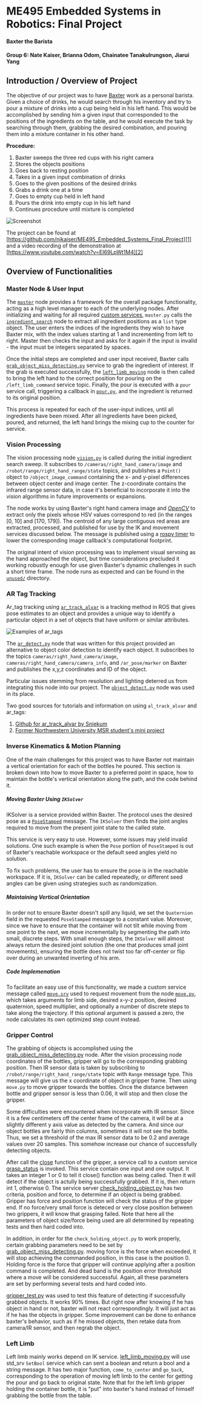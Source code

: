 ME495 Embedded Systems in Robotics: Final Project
==============
#### Baxter the Barista
#### Group 6: Nate Kaiser, Brianna Odom, Chainatee Tanakulrungson, Jiarui Yang

## Introduction / Overview of Project
The objective of our project was to have [Baxter][99] work as a personal barista. Given a choice of drinks, he would search through his inventory and try to pour a mixture of drinks into a cup being held in his left hand. This would be accomplished by sending him a given input that corresponded to the positions of the ingredients on the table, and he would execute the task by searching through them, grabbing the desired combination, and pouring them into a mixture container in his other hand.  

**Procedure:**
1. Baxter sweeps the three red cups with his right camera
2. Stores the objects positions
3. Goes back to resting position
4. Takes in a given input combination of drinks
5. Goes to the given positions of the desired drinks
6. Grabs a drink one at a time
7. Goes to empty cup held in left hand
8. Pours the drink into empty cup in his left hand
9. Continues procedure until mixture is completed

![Screenshot][0]

The project can be found at [https://github.com/njkaiser/ME495_Embedded_Systems_Final_Project][1] and a video recording of the demonstration at [https://www.youtube.com/watch?v=EI69LpWt1M4][2]


## Overview of Functionalities
### Master Node & User Input
The [`master`][3] node provides a framework for the overall package functionality, acting as a high level manager to each of the underlying nodes. After initializing and waiting for all required [custom services][4], `master.py` calls the [`ingredient_search`][5] node to extract all ingredient positions as a `list` type object. The user enters the indices of the ingredients they wish to have Baxter mix, with the index values starting at 1 and incrementing from left to right. Master then checks the input and asks for it again if the input is invalid - the input must be integers separated by spaces.

Once the initial steps are completed and user input received, Baxter calls [`grab_object_miss_detecting.py`][6] service to grab the ingredient of interest. If the grab is executed successfully, the [`left_limb_moving`][7] node is then called to bring the left hand to the correct position for pouring on the `/left_limb_command` service topic. Finally, the pour is executed with a `pour` service call, triggering a callback in [`pour.py`][8], and the ingredient is returned to its original position.

This process is repeated for each of the user-input indices, until all ingredients have been mixed. After all ingredients have been picked, poured, and returned, the left hand brings the mixing cup to the counter for service.


### Vision Processing
The vision processing node [`vision.py`][9] is called during the initial ingredient search sweep. It subscribes to `/cameras/right_hand_camera/image` and `/robot/range/right_hand_range/state` topics, and publishes a `Point()` object to `/object_image_command` containing the x- and y-pixel differences between object center and image center. The z-coordinate contains the infrared range sensor data, in case it's beneficial to incorporate it into the vision algorithms in future improvements or expansions.

The node works by using Baxter's right hand camera image and [*OpenCV*][10] to extract only the pixels whose HSV values correspond to red (in the ranges [0, 10] and [170, 179]). The centroid of any large contiguous red areas are extracted, processed, and published for use by the IK and movement services discussed below. The message is published using a [rospy timer][11] to lower the corresponding image callback's computational footprint.

The original intent of vision processing was to implement visual servoing as the hand approached the object, but time considerations precluded it working robustly enough for use given Baxter's dynamic challenges in such a short time frame. The node runs as expected and can be found in the [`unused/`][12] directory.


### AR Tag Tracking
Ar_tag tracking using [`ar_track_alvar`][13] is a tracking method in ROS that gives pose estimates to an object and provides a unique way to identify a particular object in a set of objects that have uniform or similar attributes.

![Examples of ar_tags][14]

The [`ar_detect.py`][15] node that was written for this project provided an alternative to object color detection to identify each object. It subscribes to the topics `cameras/right_hand_camera/image`, `cameras/right_hand_camera/camera_info`, and `/ar_pose/marker` on Baxter and publishes the x,y,z coordinates and ID of the object.

Particular issues stemming from resolution and lighting deterred us from integrating this node into our project. The [`object_detect.py`][16] node was used in its place.

Two good sources for tutorials and information on using `al_track_alvar` and ar_tags:
1. [Github for ar_track_alvar by Sniekum][17]
2. [Former Northwestern University MSR student's mini project][18]

### Inverse Kinematics & Motion Planning
One of the main challenges for this project was to have Baxter not maintain a vertical orientation for each of the bottles he poured. This section is broken down into how to move Baxter to a preferred point in space, how to maintain the bottle's vertical orientation along the path, and the code behind it.

##### Moving Baxter Using `IKSolver`
IKSolver is a service provided within Baxter. The protocol uses the desired pose as a [`PoseStamped`][19] message. The `IKSolver` then finds the joint angles required to move from the present joint state to the called state.

This service is very easy to use. However, some issues may yield invalid solutions. One such example is when the `Pose` portion of `PoseStamped` is out of Baxter's reachable workspace or the default seed angles yield no solution.

To fix such problems, the user has to ensure the pose is in the reachable workspace. If it is, `IKSolver` can be called repeatedly, or different seed angles can be given using strategies such as randomization.

##### Maintaining Vertical Orientation
In order not to ensure Baxter doesn't spill any liquid, we set the `Quaternion` field in the requested `PoseStamped` message to a constant value. Moreover, since we have to ensure that the container will not tilt while moving from one point to the next, we move incrementally by segmenting the path into small, discrete steps. With small enough steps, the `IKSolver` will almost always return the desired joint solution (the one that produces small joint movements), ensuring the bottle does not twist too far off-center or flip over during an unwanted inverting of his arm.

##### Code Implemenation
To facilitate an easy use of this functionality, we made a custom service message called [`move.srv`][20] used to request movement from the node [`move.py`][21], which takes arguments for limb side, desired x-y-z position, desired quaternion, speed multiplier, and optionally a number of discrete steps to take along the trajectory. If this optional argument is passed a zero, the node calculates its own optimized step count instead.


### Gripper Control
The grabbing of objects is accomplished using the [grab_object_miss_detecting.py][22] node. After the vision processing node  coordinates of the bottles, gripper will go to the corresponding grabbing position. Then IR sensor data is taken by subscribing to `/robot/range/right_hand_range/state` topic with `Range` message type. This message will give us the x coordinate of object in gripper frame. Then using `move.py` to move gripper towards the bottles. Once the distance between bottle and gripper sensor is less than 0.06, it will stop and then close the gripper.

Some difficulties were encountered when incorporate with IR sensor. Since it is a few centimeters off the center frame of the camera, it will be at a slightly different y axis value as detected by the camera. And since our object bottles are fairly thin columns, sometimes it will not see the bottle. Thus, we set a threshold of the max IR sensor data to be 0.2 and average values over 20 samples. This somehow increase our chance of successfully detecting objects.

After call the [close](https://github.com/njkaiser/ME495_Embedded_Systems_Final_Project/blob/9554cc2bbe60da78325f366dd5018dc12ccd75ec/src/grab_object_miss_detecting.py#L93) function of the gripper, a service call to a custom service [grasp_status](https://github.com/njkaiser/ME495_Embedded_Systems_Final_Project/blob/9554cc2bbe60da78325f366dd5018dc12ccd75ec/srv/grasp_status.srv) is invoked. This service contain one input and one output. It takes an integer 1 or 0 to tell it close() function was being called. Then it will detect if the object is actully being successfully grabbed. If it is, then return int 1, otherwise 0. The service server [check_holding_object.py](https://github.com/njkaiser/ME495_Embedded_Systems_Final_Project/blob/9554cc2bbe60da78325f366dd5018dc12ccd75ec/src/check_holding_object.py) has two criteria, position and force, to determine if an object is being grabbed. Gripper has force and position function will check the status of the gripper end. If no force/very small force is deteced or very close position between two grippers, it will know that grasping failed. Note that here all the parameters of object size/force being used are all determined by repeating tests and then hard coded into.

In addition, in order for the `check_holding_object.py` to work properly, certain grabbing parameters need to be set by [grab_object_miss_detecting.py](https://github.com/njkaiser/ME495_Embedded_Systems_Final_Project/blob/9554cc2bbe60da78325f366dd5018dc12ccd75ec/src/grab_object_miss_detecting.py#L54-L57). moving force is the force when exceeded, it will stop achieving the commanded position, in this case is the position 0. Holding force is the force that gripper will continue applying after a position command is completed. And dead band is the position error threshold where a move will be considered successful. Again, all these parameters are set by performing several tests and hard coded into.

[gripper_test.py](https://github.com/njkaiser/ME495_Embedded_Systems_Final_Project/blob/9554cc2bbe60da78325f366dd5018dc12ccd75ec/src/gripper_test.py) was used to test this feature of detecting if successfully grabbed objects. It works 90% times. But right now after knowing if he has object in hand or not, baxter will not react correspondingly. It will just act as if he has the objects in gripper. Some improvement can be done to enhance baxter's behavior, such as if he missed objects, then retake data from camera/IR sensor, and then regrab the object.

### Left Limb
Left limb mainly works depend on IK service. [left_limb_moving.py](https://github.com/njkaiser/ME495_Embedded_Systems_Final_Project/blob/9554cc2bbe60da78325f366dd5018dc12ccd75ec/src/left_limb_moving.py) will use std_srv `SetBool` service which can sent a boolean and return a bool and a string message. It has two major function, `come_to_center` and `go_back`, corresponding to the operation of moving left limb to the center for getting the pour and go back to original state. Note that for the left limb gripper holding the container bottle, it is "put" into baxter's hand instead of himself grabbing the bottle from the table.


<!-- ## File Locations -->
[99]: [http://www.rethinkrobotics.com/baxter/]
[0]: [https://github.com/njkaiser/ME495_Embedded_Systems_Final_Project/blob/master/media/BaxterPouring.JPG]
[1]: [https://github.com/njkaiser/ME495_Embedded_Systems_Final_Project]
[2]: [https://www.youtube.com/watch?v=EI69LpWt1M4]
[3]: [https://github.com/njkaiser/ME495_Embedded_Systems_Final_Project/blob/master/src/master.py]
[4]: [https://github.com/njkaiser/ME495_Embedded_Systems_Final_Project/tree/master/srv]
[5]: [https://github.com/njkaiser/ME495_Embedded_Systems_Final_Project/blob/master/src/ingredient_search.py]
[6]: [https://github.com/njkaiser/ME495_Embedded_Systems_Final_Project/blob/master/src/grab_object_miss_detecting.py]
[7]: [https://github.com/njkaiser/ME495_Embedded_Systems_Final_Project/blob/master/src/left_limb_moving.py]
[8]: [https://github.com/njkaiser/ME495_Embedded_Systems_Final_Project/blob/master/src/pour.py]
[9]: [https://github.com/njkaiser/ME495_Embedded_Systems_Final_Project/blob/master/src/vision.py]
[10]: [http://opencv.org/]
[11]: [http://wiki.ros.org/rospy/Overview/Time]
[12]: [https://github.com/njkaiser/ME495_Embedded_Systems_Final_Project/tree/master/unused]
[13]: [http://wiki.ros.org/ar_track_alvar]
[14]: [http://mirror-eu.wiki.ros.org/attachments/ar_track_alvar/markers9to17.png=20x20]
[15]: [https://github.com/njkaiser/ME495_Embedded_Systems_Final_Project/blob/master/unused/ar_detect.py]
[16]: [https://github.com/njkaiser/ME495_Embedded_Systems_Final_Project/blob/master/src/object_detect.py]
[17]: [https://github.com/sniekum/ar_track_alvar]
[18]: [https://github.com/ablarry91/ros-tag-tracking]
[19]: [http://docs.ros.org/api/geometry_msgs/html/msg/PoseStamped.html]
[20]: [https://github.com/njkaiser/ME495_Embedded_Systems_Final_Project/blob/master/srv/move.srv]
[21]: [https://github.com/njkaiser/ME495_Embedded_Systems_Final_Project/blob/master/src/move.py]
[22]: [https://github.com/njkaiser/ME495_Embedded_Systems_Final_Project/blob/master/src/grab_object_miss_detecting.py]
[23]: [link]
[25]: [link]
[26]: [link]
[27]: [link]
[28]: [link]
[29]: [link]
